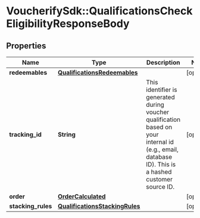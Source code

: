 # VoucherifySdk::QualificationsCheckEligibilityResponseBody

## Properties

| Name | Type | Description | Notes |
| ---- | ---- | ----------- | ----- |
| **redeemables** | [**QualificationsRedeemables**](QualificationsRedeemables.md) |  | [optional] |
| **tracking_id** | **String** | This identifier is generated during voucher qualification based on your internal id (e.g., email, database ID). This is a hashed customer source ID. | [optional] |
| **order** | [**OrderCalculated**](OrderCalculated.md) |  | [optional] |
| **stacking_rules** | [**QualificationsStackingRules**](QualificationsStackingRules.md) |  | [optional] |

